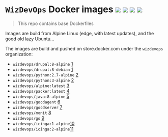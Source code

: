 # `WizDevOps` Docker images [![](https://images.microbadger.com/badges/image/wizdevops/alpine.svg)](https://microbadger.com/images/wizdevops/alpine "Get your own image badge on microbadger.com") [![](https://images.microbadger.com/badges/version/wizdevops/alpine.svg)](https://microbadger.com/images/wizdevops/alpine "Get your own version badge on microbadger.com") [![](https://images.microbadger.com/badges/commit/wizdevops/alpine.svg)](https://microbadger.com/images/wizdevops/alpine "Get your own commit badge on microbadger.com") [![](https://images.microbadger.com/badges/license/wizdevops/alpine.svg)](https://microbadger.com/images/wizdevops/alpine "Get your own license badge on microbadger.com")
> This repo contains base Dockerfiles

Images are build from Alpine Linux (edge, with latest updates), and the good old
lazy Ubuntu...

The images are build and pushed on store.docker.com under the `wizdevops`
organization:

- `wizdevops/drupal:8-alpine` [1][1]
- `wizdevops/drupal:8-debian` [1][1]
- `wizdevops/python:2.7-alpine` [2][2]
- `wizdevops/python:3-alpine` [2][2]
- `wizdevops/alpine:latest` [3][3]
- `wizdevops/packer:latest` [4][4]
- `wizdevops/java:8-alpine` [5][5]
- `wizdevops/gocdagent` [6][6]
- `wizdevops/gocdserver` [7][7]
- `wizdevops/monit` [8][8]
- `wizdevops/go` [9][9]
- `wizdevops/icinga:1-alpine`[10][10]
- `wizdevops/icinga:2-alpine`[11][11]


[1]: https://store.docker.com/community/images/wizdevops/drupal
[2]: https://store.docker.com/community/images/wizdevops/python
[3]: https://store.docker.com/community/images/wizdevops/alpine
[4]: https://store.docker.com/community/images/wizdevops/packer
[5]: https://store.docker.com/community/images/wizdevops/java
[6]: https://store.docker.com/community/images/wizdevops/gocdagent
[7]: https://store.docker.com/community/images/wizdevops/gocdserver
[8]: https://store.docker.com/community/images/wizdevops/monit
[9]: https://store.docker.com/community/images/wizdevops/go
[10]: https://store.docker.com/community/images/wizdevops/icinga:1-alpine
[11]: https://store.docker.com/community/images/wizdevops/icinga:2-alpine
